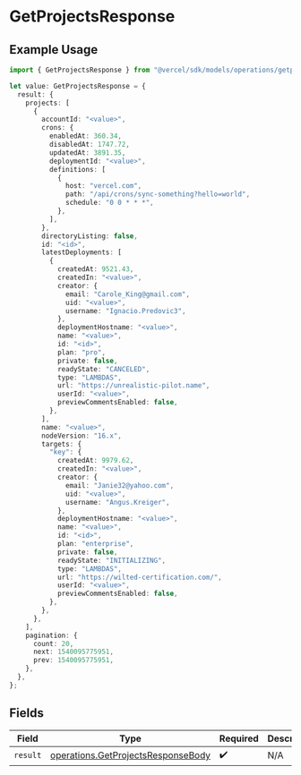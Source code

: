 # GetProjectsResponse

## Example Usage

```typescript
import { GetProjectsResponse } from "@vercel/sdk/models/operations/getprojects.js";

let value: GetProjectsResponse = {
  result: {
    projects: [
      {
        accountId: "<value>",
        crons: {
          enabledAt: 360.34,
          disabledAt: 1747.72,
          updatedAt: 3891.35,
          deploymentId: "<value>",
          definitions: [
            {
              host: "vercel.com",
              path: "/api/crons/sync-something?hello=world",
              schedule: "0 0 * * *",
            },
          ],
        },
        directoryListing: false,
        id: "<id>",
        latestDeployments: [
          {
            createdAt: 9521.43,
            createdIn: "<value>",
            creator: {
              email: "Carole_King@gmail.com",
              uid: "<value>",
              username: "Ignacio.Predovic3",
            },
            deploymentHostname: "<value>",
            name: "<value>",
            id: "<id>",
            plan: "pro",
            private: false,
            readyState: "CANCELED",
            type: "LAMBDAS",
            url: "https://unrealistic-pilot.name",
            userId: "<value>",
            previewCommentsEnabled: false,
          },
        ],
        name: "<value>",
        nodeVersion: "16.x",
        targets: {
          "key": {
            createdAt: 9979.62,
            createdIn: "<value>",
            creator: {
              email: "Janie32@yahoo.com",
              uid: "<value>",
              username: "Angus.Kreiger",
            },
            deploymentHostname: "<value>",
            name: "<value>",
            id: "<id>",
            plan: "enterprise",
            private: false,
            readyState: "INITIALIZING",
            type: "LAMBDAS",
            url: "https://wilted-certification.com/",
            userId: "<value>",
            previewCommentsEnabled: false,
          },
        },
      },
    ],
    pagination: {
      count: 20,
      next: 1540095775951,
      prev: 1540095775951,
    },
  },
};
```

## Fields

| Field                                                                                    | Type                                                                                     | Required                                                                                 | Description                                                                              |
| ---------------------------------------------------------------------------------------- | ---------------------------------------------------------------------------------------- | ---------------------------------------------------------------------------------------- | ---------------------------------------------------------------------------------------- |
| `result`                                                                                 | [operations.GetProjectsResponseBody](../../models/operations/getprojectsresponsebody.md) | :heavy_check_mark:                                                                       | N/A                                                                                      |